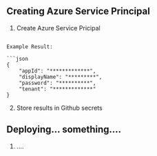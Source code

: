 ## Creating Azure Service Principal

1. Create Azure Service Pricipal

```
 
Example Result:

```json
{
    "appId": "*************",
    "displayName": "*********",
    "password": "**********",
    "tenant": "*************"
}
 ```

2. Store results in Github secrets

## Deploying... something.... 

1. ....